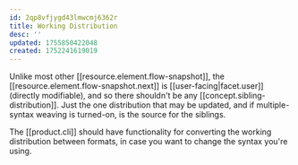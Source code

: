 ```yaml
---
id: 2qp8vfjygd43lmwcmj6362r
title: Working Distribution
desc: ''
updated: 1755850422048
created: 1752241619019
---
```




Unlike most other [[resource.element.flow-snapshot]], the [[resource.element.flow-snapshot.next]] is [[user-facing|facet.user]] (directly modifiable), and so there shouldn't be any [[concept.sibling-distribution]]. Just the one distribution that may be updated, and if multiple-syntax weaving is turned-on, is the source for the siblings.

The [[product.cli]] should have functionality for converting the working distribution between formats, in case you want to change the syntax you're using.

